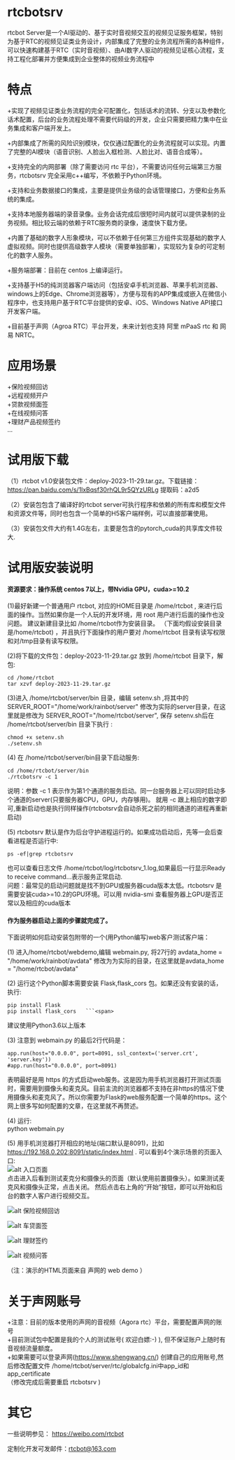 # rtcbotsrv
rtcbot Server是一个AI驱动的、基于实时音视频交互的视频见证服务框架，特别为基于RTC的视频见证类业务设计，内部集成了完整的业务流程所需的各种组件，可以快速构建基于RTC（实时音视频）、由AI数字人驱动的视频见证核心流程，支持工程化部署并方便集成到企业整体的视频业务流程中

# 特点
+实现了视频见证类业务流程的完全可配置化，包括话术的流转、分支以及参数化话术配置，后台的业务流程处理不需要代码级的开发，企业只需要把精力集中在业务集成和客户端开发上。  

+内部集成了所需的风险识别模块，仅仅通过配置化的业务流程就可以实现。内置了完整的AI模块（语音识别、人脸出入框检测、人脸比对、语音合成等）。  

+支持完全的内网部署（除了需要访问 rtc 平台），不需要访问任何云端第三方服务，rtcbotsrv 完全采用c++编写，不依赖于Python环境。  

+支持和业务数据接口的集成，主要是提供业务级的会话管理接口，方便和业务系统的集成。  

+支持本地服务器端的录音录像。业务会话完成后很短时间内就可以提供录制的业务视频。相比较云端的依赖于RTC服务商的录像，速度快下载方便。  

+内置了基础的数字人形象模块，可以不依赖于任何第三方组件实现基础的数字人虚拟视频。同时也提供高级数字人模块（需要单独部署），实现较为复杂的可定制化的数字人服务。  

+服务端部署：目前在 centos 上编译运行。  

+支持基于H5的纯浏览器客户端访问（包括安卓手机浏览器、苹果手机浏览器、windows上的Edge、Chrome浏览器等），方便与现有的APP集成或嵌入在微信小程序中，也支持用户基于RTC平台提供的安卓、iOS、Windows Native API接口开发客户端。  

+目前基于声网（Agroa RTC）平台开发，未来计划也支持 阿里 mPaaS rtc 和 网易 NRTC。  

# 应用场景
+保险视频回访  
+远程视频开户  
+贷款视频面签  
+在线视频问答  
+理财产品视频签约  
...  

# 试用版下载

（1）rtcbot v1.0安装包文件：deploy-2023-11-29.tar.gz。下载链接：https://pan.baidu.com/s/1lxBqsf30rhQL9r5QYzURLg 提取码：a2d5

（2）安装包包含了编译好的rtcbot server可执行程序和依赖的所有库和模型文件和资源文件等，同时也包含一个简单的H5客户端样例，可以直接部署使用。

（3）安装包文件大约有1.4G左右，主要是包含的pytorch_cuda的共享库文件较大.

# 试用版安装说明

#### 资源要求：操作系统 centos 7以上，带Nvidia GPU，cuda>=10.2    

(1)最好新建一个普通用户 rtcbot, 对应的HOME目录是 /home/rtcbot , 来进行后面的操作。当然如果你是一个人玩的开发环境，用 root 用户进行后面的操作也没问题。 建议新建目录比如 /home/rtcbot作为安装目录。
（下面均假设安装目录是/home/rtcbot) ，并且执行下面操作的用户要对 /home/rtcbot 目录有读写权限和对/tmp目录有读写权限。  

(2)将下载的文件包：deploy-2023-11-29.tar.gz 放到 /home/rtcbot 目录下，解包:  
	
	cd /home/rtcbot    
	tar xzvf deploy-2023-11-29.tar.gz 

(3)进入 /home/rtcbot/server/bin 目录，编辑 setenv.sh ,将其中的SERVER_ROOT="/home/work/rainbot/server" 修改为实际的server目录，在这里就是修改为 SERVER_ROOT="/home/rtcbot/server", 保存 setenv.sh后在 /home/rtcbot/server/bin 目录下执行 :  

	chmod +x setenv.sh    
	./setenv.sh   

(4) 在 /home/rtcbot/server/bin目录下启动服务:  

	cd /home/rtcbot/server/bin    
	./rtcbotsrv -c 1  

说明：参数 -c 1 表示作为第1个通道的服务启动。同一台服务器上可以同时启动多个通道的server(只要服务器CPU，GPU，内存够用)。  就用 -c 跟上相应的数字即可,重新启动也是执行同样操作(rtcbotsrv会自动杀死之前的相同通道的进程再重新启动)  
	   
(5) rtcbotsrv 默认是作为后台守护进程运行的。如果成功启动后，先等一会后查看进程是否运行中:  

	ps -ef|grep rtcbotsrv   

也可以查看日志文件 /home/rtcbot/log/rtcbotsrv_1.log,如果最后一行显示Ready to receive command...表示服务正常启动.  
问题：最常见的启动问题就是找不到GPU或服务器cuda版本太低。rtcbotsrv 是需要安装cuda>=10.2的GPU环境。可以用 nvidia-smi 查看服务器上GPU是否正常以及相应的cuda版本  

#### 作为服务器启动上面的步骤就完成了。  

下面说明如何启动安装包附带的一个(用Python编写)web客户测试客户端：  

(1) 进入/home/rtcbot/webdemo,编辑 webmain.py, 将27行的 avdata_home = "/home/work/rainbot/avdata" 修改为为实际的目录，在这里就是avdata_home = "/home/rtcbot/avdata"

(2) 运行这个Python脚本需要安装 Flask,flask_cors 包。如果还没有安装的话，执行:  

	pip install Flask  
	pip install flask_cors   ```<span>  	

建议使用Python3.6以上版本  

(3) 注意到 webmain.py 的最后2行代码是：  

	app.run(host="0.0.0.0", port=8091, ssl_context=('server.crt', 'server.key'))  
	#app.run(host="0.0.0.0", port=8091) 
	
表明最好是用 https 的方式启动web服务。这是因为用手机浏览器打开测试页面时，需要用到摄像头和麦克风。目前主流的浏览器都不支持在非https的情况下使用摄像头和麦克风了。所以你需要为Flask的web服务配置一个简单的https。这个网上很多写如何配置的文章，在这里就不再赘述。  
	
(4) 运行:  
	python webmain.py     

(5) 用手机浏览器打开相应的地址(端口默认是8091)，比如 https://192.168.0.202:8091/static/index.html . 可以看到4个演示场景的页面入口:  
![alt 入口页面](index2.jpg)  
点击进入后看到测试麦克分和摄像头的页面（默认使用前置摄像头）。如果测试麦克风和摄像头正常，点击关闭。  然后点击右上角的“开始”按钮，即可以开始和后台的数字人客户进行视频交互。  

![alt 保险视频回访](保险视频回访.jpg)  

![alt 车贷面签](车贷面签.jpg)  

![alt 理财签约](理财签约.jpg)  

![alt 视频问答](视频问答.jpg)  

（注：演示的HTML页面来自 声网的 web demo ） 

# 关于声网账号  

+注意：目前的版本使用的声网的音视频（Agora rtc）平台，需要配置声网的账号  
+目前测试包中配置是我的个人的测试账号( 欢迎白嫖:-) ), 但不保证账户上随时有音视频流量额度。  
+如果需要可以登录声网(https://www.shengwang.cn/)   创建自己的应用账号,然后修改配置文件 /home/rtcbot/server/rtc/globalcfg.ini中app_id和app_certificate  
（修改完成后需要重启 rtcbotsrv )  


# 其它
 一些说明参见： https://weibo.com/rtcbot  

 定制化开发可发邮件：rtcbot@163.com

